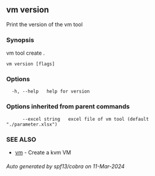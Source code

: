 ## vm version

Print the version of the vm tool

### Synopsis

vm tool create .

```
vm version [flags]
```

### Options

```
  -h, --help   help for version
```

### Options inherited from parent commands

```
      --excel string   excel file of vm tool (default "./parameter.xlsx")
```

### SEE ALSO

* [vm](vm.md)	 - Create a kvm VM

###### Auto generated by spf13/cobra on 11-Mar-2024
